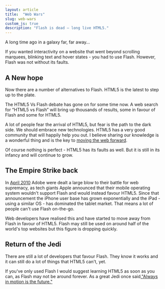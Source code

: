 ```yaml
---
layout: article
title:  "Web Wars"
slug: web-wars
custom_js: true
description: "Flash is dead – long live HTML5."
---
```


A long time ago in a galaxy far, far away…

If you wanted interactivity on a website that went beyond scrolling marquees, blinking text and hover states - you had to use Flash. However, Flash was not without its faults.

A New hope
----------

Now there are a number of alternatives to Flash. HTML5 is the latest to step up to the plate.

The HTML5 Vs Flash debate has gone on for some time now. A web search for “HTML5 vs Flash” will bring up thousands of results, some in favour of Flash and some for HTML5.

A lot of people fear the arrival of HTML5, but fear is the path to the dark side. We should embrace new technologies. HTML5 has a very good community that will happily help you out. I believe sharing our knowledge is a wonderful thing and is the key to [moving the web forward][].

Of course nothing is perfect - HTML5 has its faults as well. But it is still in its infancy and will continue to grow.

The Empire Strike back
----------------------

In [April 2010][] Adobe were dealt a large blow to their battle for web supremacy, as tech giants Apple announced that their mobile operating system wouldn't support Flash and would instead favour HTML5. Since that announcement the iPhone user base has grown exponentially and the iPad - using a similar OS - has dominated the tablet market. That means a lot of people can't use Flash on-the-go.

Web developers have realised this and have started to move away from Flash in favour of HTML5. Flash may still be used on around half of the world's top websites but this figure is dropping quickly.

Return of the Jedi
------------------

There are still a lot of developers that favour Flash. They know it works and it can still do a lot of things that HTML5 can't, yet.

If you've only used Flash I would suggest learning HTML5 as soon as you can, as Flash may not be around forever. As a great Jedi once said,["Always in motion is the future."][]

[moving the web forward]: http://movethewebforward.org/ "Contribute to the web"

[April 2010]: http://www.apple.com/hotnews/thoughts-on-flash/ "Apple's thoughts on Flash"

["Always in motion is the future."]: http://youtu.be/3A_uOaA3e_0#t=13m56s "Yoda's training"